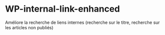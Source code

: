 WP-internal-link-enhanced
=========================

Améliore la recherche de liens internes (recherche sur le titre, recherche sur les articles non publiés)

